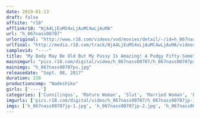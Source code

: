 ```yaml
---
date: 2019-01-13
draft: false
affsite: "r18"
afflinkr18: "NjA4LjEuMS4xLjAuMC4wLjAuMA"
url: "h_067nass00707"
urloriginal: "http://www.r18.com/videos/vod/movies/detail/-/id=h_067nass00707"
urlfinal: "http://media.r18.com/track/NjA4LjEuMS4xLjAuMC4wLjAuMA/videos/vod/movies/detail/-/id=h_067nass00707"
samplevid: "----"
title: "My Body May Be Old But My Pussy Is Amazing! A Pudgy Fifty-Something Lives A Fuck Fest Theater of Life 4 Hours"
mainimgurl: "pics.r18.com/digital/video/h_067nass00707/h_067nass00707ps.jpg"
mainimgs: "h_067nass00707ps.jpg"
releasedate: "Sept. 08, 2017"
duration: 238
productioncomp: "Nadeshiko"
girls: ['----']
categories: ['Cunnilingus', 'Mature Woman', 'Slut', 'Married Woman', 'Big Tits', 'Chubby', 'Big Tits Lover', 'Genital Close-Up', 'Creampie', 'Over 4 Hours']
imgurls: ['pics.r18.com/digital/video/h_067nass00707/h_067nass00707jp-1.jpg', 'pics.r18.com/digital/video/h_067nass00707/h_067nass00707jp-2.jpg', 'pics.r18.com/digital/video/h_067nass00707/h_067nass00707jp-3.jpg', 'pics.r18.com/digital/video/h_067nass00707/h_067nass00707jp-4.jpg', 'pics.r18.com/digital/video/h_067nass00707/h_067nass00707jp-5.jpg', 'pics.r18.com/digital/video/h_067nass00707/h_067nass00707jp-6.jpg', 'pics.r18.com/digital/video/h_067nass00707/h_067nass00707jp-7.jpg', 'pics.r18.com/digital/video/h_067nass00707/h_067nass00707jp-8.jpg', 'pics.r18.com/digital/video/h_067nass00707/h_067nass00707jp-9.jpg', 'pics.r18.com/digital/video/h_067nass00707/h_067nass00707jp-10.jpg', 'pics.r18.com/digital/video/h_067nass00707/h_067nass00707jp-11.jpg', 'pics.r18.com/digital/video/h_067nass00707/h_067nass00707jp-12.jpg', 'pics.r18.com/digital/video/h_067nass00707/h_067nass00707jp-13.jpg', 'pics.r18.com/digital/video/h_067nass00707/h_067nass00707jp-14.jpg', 'pics.r18.com/digital/video/h_067nass00707/h_067nass00707jp-15.jpg', 'pics.r18.com/digital/video/h_067nass00707/h_067nass00707jp-16.jpg', 'pics.r18.com/digital/video/h_067nass00707/h_067nass00707jp-17.jpg', 'pics.r18.com/digital/video/h_067nass00707/h_067nass00707jp-18.jpg', 'pics.r18.com/digital/video/h_067nass00707/h_067nass00707jp-19.jpg', 'pics.r18.com/digital/video/h_067nass00707/h_067nass00707jp-20.jpg']
imgs: ['h_067nass00707jp-1.jpg', 'h_067nass00707jp-2.jpg', 'h_067nass00707jp-3.jpg', 'h_067nass00707jp-4.jpg', 'h_067nass00707jp-5.jpg', 'h_067nass00707jp-6.jpg', 'h_067nass00707jp-7.jpg', 'h_067nass00707jp-8.jpg', 'h_067nass00707jp-9.jpg', 'h_067nass00707jp-10.jpg', 'h_067nass00707jp-11.jpg', 'h_067nass00707jp-12.jpg', 'h_067nass00707jp-13.jpg', 'h_067nass00707jp-14.jpg', 'h_067nass00707jp-15.jpg', 'h_067nass00707jp-16.jpg', 'h_067nass00707jp-17.jpg', 'h_067nass00707jp-18.jpg', 'h_067nass00707jp-19.jpg', 'h_067nass00707jp-20.jpg']
---
```

